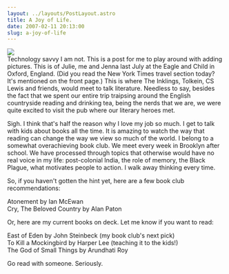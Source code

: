 ```yaml
---
layout: ../layouts/PostLayout.astro
title: A Joy of Life.
date: 2007-02-11 20:13:00
slug: a-joy-of-life
---
```


[![](http://3.bp.blogspot.com/_uemGSKgAPTU/Rc95NELx8XI/AAAAAAAAAAM/hMiisMV8azQ/s620/IMG_0622.JPG)](http://3.bp.blogspot.com/_uemGSKgAPTU/Rc95NELx8XI/AAAAAAAAAAM/hMiisMV8azQ/s1600-h/IMG_0622.JPG)  
Technology savvy I am not. This is a post for me to play around with adding pictures. This is of Julie, me and Jenna last July at the Eagle and Child in Oxford, England. (Did you read the New York Times travel section today? It's mentioned on the front page.) This is where The Inklings, Tolkein, CS Lewis and friends, would meet to talk literature. Needless to say, besides the fact that we spent our entire trip traipsing around the English countryside reading and drinking tea, being the nerds that we are, we were quite excited to visit the pub where our literary heroes met.

Sigh. I think that's half the reason why I love my job so much. I get to talk with kids about books all the time. It is amazing to watch the way that reading can change the way we view so much of the world. I belong to a somewhat overachieving book club. We meet every week in Brooklyn after school. We have processed through topics that otherwise would have no real voice in my life: post-colonial India, the role of memory, the Black Plague, what motivates people to action. I walk away thinking every time.

So, if you haven't gotten the hint yet, here are a few book club recommendations:

Atonement by Ian McEwan  
Cry, The Beloved Country by Alan Paton

Or, here are my current books on deck. Let me know if you want to read:

East of Eden by John Steinbeck (my book club's next pick)  
To Kill a Mockingbird by Harper Lee (teaching it to the kids!)  
The God of Small Things by Arundhati Roy

Go read with someone. Seriously.
